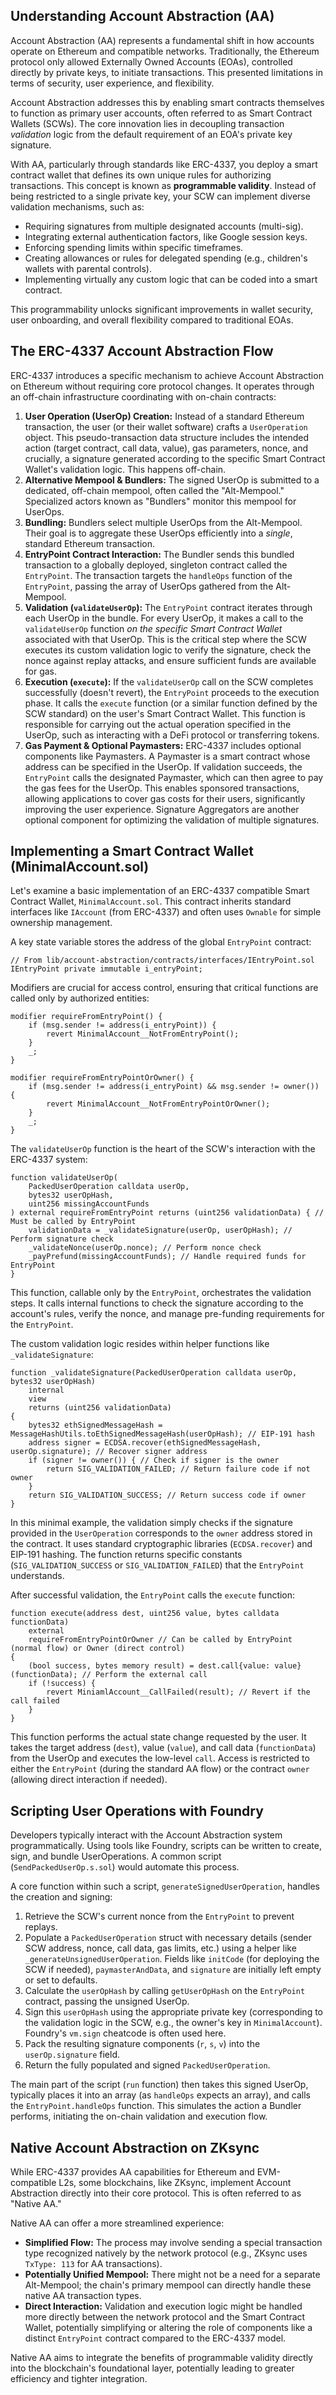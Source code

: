 ## Understanding Account Abstraction (AA)

Account Abstraction (AA) represents a fundamental shift in how accounts operate on Ethereum and compatible networks. Traditionally, the Ethereum protocol only allowed Externally Owned Accounts (EOAs), controlled directly by private keys, to initiate transactions. This presented limitations in terms of security, user experience, and flexibility.

Account Abstraction addresses this by enabling smart contracts themselves to function as primary user accounts, often referred to as Smart Contract Wallets (SCWs). The core innovation lies in decoupling transaction *validation* logic from the default requirement of an EOA's private key signature.

With AA, particularly through standards like ERC-4337, you deploy a smart contract wallet that defines its own unique rules for authorizing transactions. This concept is known as **programmable validity**. Instead of being restricted to a single private key, your SCW can implement diverse validation mechanisms, such as:

*   Requiring signatures from multiple designated accounts (multi-sig).
*   Integrating external authentication factors, like Google session keys.
*   Enforcing spending limits within specific timeframes.
*   Creating allowances or rules for delegated spending (e.g., children's wallets with parental controls).
*   Implementing virtually any custom logic that can be coded into a smart contract.

This programmability unlocks significant improvements in wallet security, user onboarding, and overall flexibility compared to traditional EOAs.

## The ERC-4337 Account Abstraction Flow

ERC-4337 introduces a specific mechanism to achieve Account Abstraction on Ethereum without requiring core protocol changes. It operates through an off-chain infrastructure coordinating with on-chain contracts:

1.  **User Operation (UserOp) Creation:** Instead of a standard Ethereum transaction, the user (or their wallet software) crafts a `UserOperation` object. This pseudo-transaction data structure includes the intended action (target contract, call data, value), gas parameters, nonce, and crucially, a signature generated according to the specific Smart Contract Wallet's validation logic. This happens off-chain.
2.  **Alternative Mempool & Bundlers:** The signed UserOp is submitted to a dedicated, off-chain mempool, often called the "Alt-Mempool." Specialized actors known as "Bundlers" monitor this mempool for UserOps.
3.  **Bundling:** Bundlers select multiple UserOps from the Alt-Mempool. Their goal is to aggregate these UserOps efficiently into a *single*, standard Ethereum transaction.
4.  **EntryPoint Contract Interaction:** The Bundler sends this bundled transaction to a globally deployed, singleton contract called the `EntryPoint`. The transaction targets the `handleOps` function of the `EntryPoint`, passing the array of UserOps gathered from the Alt-Mempool.
5.  **Validation (`validateUserOp`):** The `EntryPoint` contract iterates through each UserOp in the bundle. For every UserOp, it makes a call to the `validateUserOp` function *on the specific Smart Contract Wallet* associated with that UserOp. This is the critical step where the SCW executes its custom validation logic to verify the signature, check the nonce against replay attacks, and ensure sufficient funds are available for gas.
6.  **Execution (`execute`):** If the `validateUserOp` call on the SCW completes successfully (doesn't revert), the `EntryPoint` proceeds to the execution phase. It calls the `execute` function (or a similar function defined by the SCW standard) on the user's Smart Contract Wallet. This function is responsible for carrying out the actual operation specified in the UserOp, such as interacting with a DeFi protocol or transferring tokens.
7.  **Gas Payment & Optional Paymasters:** ERC-4337 includes optional components like Paymasters. A Paymaster is a smart contract whose address can be specified in the UserOp. If validation succeeds, the `EntryPoint` calls the designated Paymaster, which can then agree to pay the gas fees for the UserOp. This enables sponsored transactions, allowing applications to cover gas costs for their users, significantly improving the user experience. Signature Aggregators are another optional component for optimizing the validation of multiple signatures.

## Implementing a Smart Contract Wallet (MinimalAccount.sol)

Let's examine a basic implementation of an ERC-4337 compatible Smart Contract Wallet, `MinimalAccount.sol`. This contract inherits standard interfaces like `IAccount` (from ERC-4337) and often uses `Ownable` for simple ownership management.

A key state variable stores the address of the global `EntryPoint` contract:

```solidity
// From lib/account-abstraction/contracts/interfaces/IEntryPoint.sol
IEntryPoint private immutable i_entryPoint;
```

Modifiers are crucial for access control, ensuring that critical functions are called only by authorized entities:

```solidity
modifier requireFromEntryPoint() {
    if (msg.sender != address(i_entryPoint)) {
        revert MinimalAccount__NotFromEntryPoint();
    }
    _;
}

modifier requireFromEntryPointOrOwner() {
    if (msg.sender != address(i_entryPoint) && msg.sender != owner()) {
        revert MinimalAccount__NotFromEntryPointOrOwner();
    }
    _;
}
```

The `validateUserOp` function is the heart of the SCW's interaction with the ERC-4337 system:

```solidity
function validateUserOp(
    PackedUserOperation calldata userOp,
    bytes32 userOpHash,
    uint256 missingAccountFunds
) external requireFromEntryPoint returns (uint256 validationData) { // Must be called by EntryPoint
    validationData = _validateSignature(userOp, userOpHash); // Perform signature check
    _validateNonce(userOp.nonce); // Perform nonce check
    _payPrefund(missingAccountFunds); // Handle required funds for EntryPoint
}
```

This function, callable only by the `EntryPoint`, orchestrates the validation steps. It calls internal functions to check the signature according to the account's rules, verify the nonce, and manage pre-funding requirements for the `EntryPoint`.

The custom validation logic resides within helper functions like `_validateSignature`:

```solidity
function _validateSignature(PackedUserOperation calldata userOp, bytes32 userOpHash)
    internal
    view
    returns (uint256 validationData)
{
    bytes32 ethSignedMessageHash = MessageHashUtils.toEthSignedMessageHash(userOpHash); // EIP-191 hash
    address signer = ECDSA.recover(ethSignedMessageHash, userOp.signature); // Recover signer address
    if (signer != owner()) { // Check if signer is the owner
        return SIG_VALIDATION_FAILED; // Return failure code if not owner
    }
    return SIG_VALIDATION_SUCCESS; // Return success code if owner
}
```

In this minimal example, the validation simply checks if the signature provided in the `UserOperation` corresponds to the `owner` address stored in the contract. It uses standard cryptographic libraries (`ECDSA.recover`) and EIP-191 hashing. The function returns specific constants (`SIG_VALIDATION_SUCCESS` or `SIG_VALIDATION_FAILED`) that the `EntryPoint` understands.

After successful validation, the `EntryPoint` calls the `execute` function:

```solidity
function execute(address dest, uint256 value, bytes calldata functionData)
    external
    requireFromEntryPointOrOwner // Can be called by EntryPoint (normal flow) or Owner (direct control)
{
    (bool success, bytes memory result) = dest.call{value: value}(functionData); // Perform the external call
    if (!success) {
        revert MiniamlAccount__CallFailed(result); // Revert if the call failed
    }
}
```

This function performs the actual state change requested by the user. It takes the target address (`dest`), value (`value`), and call data (`functionData`) from the UserOp and executes the low-level `call`. Access is restricted to either the `EntryPoint` (during the standard AA flow) or the contract `owner` (allowing direct interaction if needed).

## Scripting User Operations with Foundry

Developers typically interact with the Account Abstraction system programmatically. Using tools like Foundry, scripts can be written to create, sign, and bundle UserOperations. A common script (`SendPackedUserOp.s.sol`) would automate this process.

A core function within such a script, `generateSignedUserOperation`, handles the creation and signing:

1.  Retrieve the SCW's current nonce from the `EntryPoint` to prevent replays.
2.  Populate a `PackedUserOperation` struct with necessary details (sender SCW address, nonce, call data, gas limits, etc.) using a helper like `_generateUnsignedUserOperation`. Fields like `initCode` (for deploying the SCW if needed), `paymasterAndData`, and `signature` are initially left empty or set to defaults.
3.  Calculate the `userOpHash` by calling `getUserOpHash` on the `EntryPoint` contract, passing the unsigned UserOp.
4.  Sign this `userOpHash` using the appropriate private key (corresponding to the validation logic in the SCW, e.g., the owner's key in `MinimalAccount`). Foundry's `vm.sign` cheatcode is often used here.
5.  Pack the resulting signature components (`r`, `s`, `v`) into the `userOp.signature` field.
6.  Return the fully populated and signed `PackedUserOperation`.

The main part of the script (`run` function) then takes this signed UserOp, typically places it into an array (as `handleOps` expects an array), and calls the `EntryPoint.handleOps` function. This simulates the action a Bundler performs, initiating the on-chain validation and execution flow.

## Native Account Abstraction on ZKsync

While ERC-4337 provides AA capabilities for Ethereum and EVM-compatible L2s, some blockchains, like ZKsync, implement Account Abstraction directly into their core protocol. This is often referred to as "Native AA."

Native AA can offer a more streamlined experience:

*   **Simplified Flow:** The process may involve sending a special transaction type recognized natively by the network protocol (e.g., ZKsync uses `TxType: 113` for AA transactions).
*   **Potentially Unified Mempool:** There might not be a need for a separate Alt-Mempool; the chain's primary mempool can directly handle these native AA transaction types.
*   **Direct Interaction:** Validation and execution logic might be handled more directly between the network protocol and the Smart Contract Wallet, potentially simplifying or altering the role of components like a distinct `EntryPoint` contract compared to the ERC-4337 model.

Native AA aims to integrate the benefits of programmable validity directly into the blockchain's foundational layer, potentially leading to greater efficiency and tighter integration.